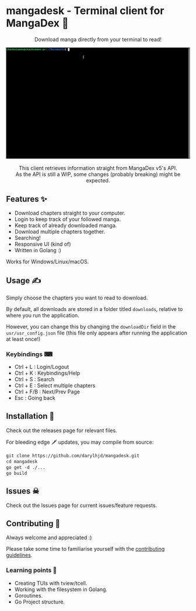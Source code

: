 # mangadesk - Terminal client for MangaDex 📖

<p align="center">Download manga directly from your terminal to read!</p>

<img src="assets/demo.gif" alt="">

<p align="center">This client retrieves information straight from MangaDex v5's API. <br>As the API is still a WIP, some changes (probably breaking) might be expected.</p>

## Features ✨

- Download chapters straight to your computer.
- Login to keep track of your followed manga.
- Keep track of already downloaded manga.
- Download multiple chapters together.
- Searching!
- Responsive UI (kind of)
- Written in Golang :)

Works for Windows/Linux/macOS.

## Usage ✍

Simply choose the chapters you want to read to download.

By default, all downloads are stored in a folder titled `downloads`, relative to where you run the application.

However, you can change this by changing the `downloadDir` field in the `usr/usr_config.json` file (this file only
appears after running the application at least once!)

### Keybindings ⌨

- Ctrl + L   : Login/Logout
- Ctrl + K   : Keybindings/Help
- Ctrl + S   : Search
- Ctrl + E   : Select multiple chapters
- Ctrl + F/B : Next/Prev Page
- Esc        : Going back

## Installation 🔧

Check out the releases page for relevant files.

For bleeding edge 🗡 updates, you may compile from source:

```
git clone https://github.com/darylhjd/mangadesk.git
cd mangadesk
go get -d ./...
go build
```

## Issues ☠

Check out the Issues page for current issues/feature requests.

## Contributing 🤝

Always welcome and appreciated :)

Please take some time to familiarise yourself with the [contributing guidelines](.github/CONTRIBUTING.md).

### Learning points 🧠

- Creating TUIs with tview/tcell.
- Working with the filesystem in Golang.
- Goroutines.
- Go Project structure.
